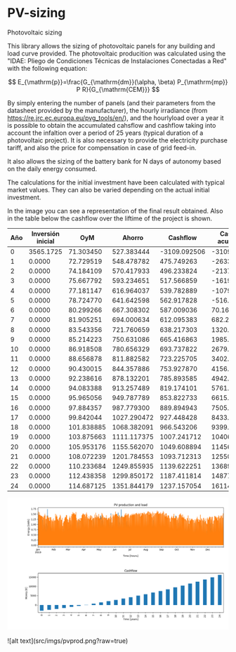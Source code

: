 # PV-sizing
Photovoltaic sizing

This library allows the sizing of photovoltaic panels for any building and load curve provided. The photovoltaic producition was calculated using the "IDAE: Pliego de Condiciones Técnicas de Instalaciones Conectadas a Red" with the following equation:

$$
E_{\mathrm{p}}=\frac{G_{\mathrm{dm}}(\alpha, \beta) P_{\mathrm{mp}} P R}{G_{\mathrm{CEM}}}
$$

 By simply entering the number of panels (and their parameters from the datasheet provided by the manufacturer), the hourly irradiance (from https://re.jrc.ec.europa.eu/pvg_tools/en/), and the hourlyload over a year it is possible to obtain the accumulated cahsflow and cashflow taking into account the infaltion over a period of 25 years (typical duration of a photovoltaic project). It is also necessary to provide the electricity purchase tariff, and also the price for compensation in case of grid feed-in.

It also allows the sizing of the battery bank for N days of autonomy based on the daily energy consumed.

The calculations for the initial investment have been calculated with typical market values. They can also be varied depending on the actual initial investment.

In the image you can see a representation of the final result obtained. Also in the table below the cashflow over the liftime of the project is shown.


<center>

| Año | Inversión inicial | OyM        | Ahorro      | Cashflow     | Cashflow acumulado |
|-----|-------------------|------------|-------------|--------------|--------------------|
| 0   | 3565.1725         | 71.303450  | 527.383444  | -3109.092506 | -3109.092506       |
| 1   | 0.0000            | 72.729519  | 548.478782  | 475.749263   | -2633.343243       |
| 2   | 0.0000            | 74.184109  | 570.417933  | 496.233824   | -2137.109419       |
| 3   | 0.0000            | 75.667792  | 593.234651  | 517.566859   | -1619.542560       |
| 4   | 0.0000            | 77.181147  | 616.964037  | 539.782889   | -1079.759671       |
| 5   | 0.0000            | 78.724770  | 641.642598  | 562.917828   | -516.841843        |
| 6   | 0.0000            | 80.299266  | 667.308302  | 587.009036   | 70.167193          |
| 7   | 0.0000            | 81.905251  | 694.000634  | 612.095383   | 682.262576         |
| 8   | 0.0000            | 83.543356  | 721.760659  | 638.217303   | 1320.479879        |
| 9   | 0.0000            | 85.214223  | 750.631086  | 665.416863   | 1985.896742        |
| 10  | 0.0000            | 86.918508  | 780.656329  | 693.737822   | 2679.634563        |
| 11  | 0.0000            | 88.656878  | 811.882582  | 723.225705   | 3402.860268        |
| 12  | 0.0000            | 90.430015  | 844.357886  | 753.927870   | 4156.788138        |
| 13  | 0.0000            | 92.238616  | 878.132201  | 785.893585   | 4942.681724        |
| 14  | 0.0000            | 94.083388  | 913.257489  | 819.174101   | 5761.855825        |
| 15  | 0.0000            | 95.965056  | 949.787789  | 853.822733   | 6615.678558        |
| 16  | 0.0000            | 97.884357  | 987.779300  | 889.894943   | 7505.573501        |
| 17  | 0.0000            | 99.842044  | 1027.290472 | 927.448428   | 8433.021929        |
| 18  | 0.0000            | 101.838885 | 1068.382091 | 966.543206   | 9399.565136        |
| 19  | 0.0000            | 103.875663 | 1111.117375 | 1007.241712  | 10406.806848       |
| 20  | 0.0000            | 105.953176 | 1155.562070 | 1049.608894  | 11456.415742       |
| 21  | 0.0000            | 108.072239 | 1201.784553 | 1093.712313  | 12550.128055       |
| 22  | 0.0000            | 110.233684 | 1249.855935 | 1139.622251  | 13689.750306       |
| 23  | 0.0000            | 112.438358 | 1299.850172 | 1187.411814  | 14877.162120       |
| 24  | 0.0000            | 114.687125 | 1351.844179 | 1237.157054  | 16114.319174       |

</center>

<p align="center">
  <img src="https://github.com/brakisto/PV-sizing/blob/main/src/imgs/pvprod.png" />
</p>
![alt text](src/imgs/pvprod.png?raw=true)
